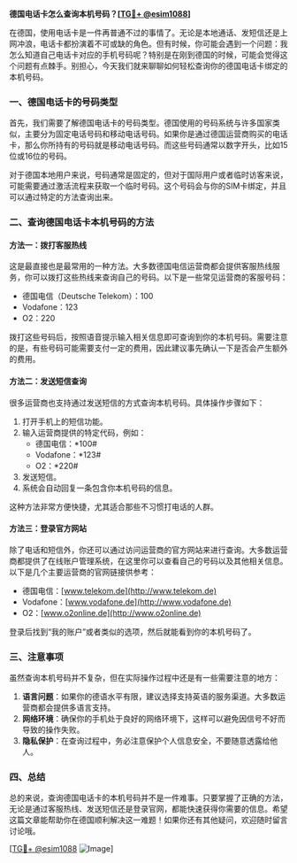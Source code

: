 **德国电话卡怎么查询本机号码？[[TG💪+ @esim1088](https://t.me/s/esim1088)]**

在德国，使用电话卡是一件再普通不过的事情了。无论是本地通话、发短信还是上网冲浪，电话卡都扮演着不可或缺的角色。但有时候，你可能会遇到一个问题：我怎么知道自己电话卡对应的手机号码呢？特别是在刚到德国的时候，可能会觉得这个问题有点棘手。别担心，今天我们就来聊聊如何轻松查询你的德国电话卡绑定的本机号码。

### 一、德国电话卡的号码类型

首先，我们需要了解德国电话卡的号码类型。德国使用的号码系统与许多国家类似，主要分为固定电话号码和移动电话号码。如果你是通过德国运营商购买的电话卡，那么你所持有的号码就是移动电话号码。而这些号码通常以数字开头，比如15位或16位的号码。

对于德国本地用户来说，号码通常是固定的，但对于国际用户或者临时访客来说，可能需要通过激活流程来获取一个临时号码。这个号码会与你的SIM卡绑定，并且可以通过特定的方法查询出来。

### 二、查询德国电话卡本机号码的方法

#### 方法一：拨打客服热线

这是最直接也是最常用的一种方法。大多数德国电信运营商都会提供客服热线服务，你可以拨打这些热线来查询自己的号码。以下是一些常见运营商的客服号码：

- 德国电信（Deutsche Telekom）：100
- Vodafone：123
- O2：220

拨打这些号码后，按照语音提示输入相关信息即可查询到你的本机号码。需要注意的是，有些号码可能需要支付一定的费用，因此建议事先确认一下是否会产生额外的费用。

#### 方法二：发送短信查询

很多运营商也支持通过发送短信的方式查询本机号码。具体操作步骤如下：

1. 打开手机上的短信功能。
2. 输入运营商提供的特定代码，例如：
   - 德国电信：*100#
   - Vodafone：*123#
   - O2：*220#
3. 发送短信。
4. 系统会自动回复一条包含你本机号码的信息。

这种方法非常方便快捷，尤其适合那些不习惯打电话的人群。

#### 方法三：登录官方网站

除了电话和短信外，你还可以通过访问运营商的官方网站来进行查询。大多数运营商都提供了在线账户管理系统，在这里你可以查看自己的号码以及其他相关信息。以下是几个主要运营商的官网链接供参考：

- 德国电信：[www.telekom.de](http://www.telekom.de)
- Vodafone：[www.vodafone.de](http://www.vodafone.de)
- O2：[www.o2online.de](http://www.o2online.de)

登录后找到“我的账户”或者类似的选项，然后就能看到你的本机号码了。

### 三、注意事项

虽然查询本机号码并不复杂，但在实际操作过程中还是有一些需要注意的地方：

1. **语言问题**：如果你的德语水平有限，建议选择支持英语的服务渠道。大多数运营商都会提供多语言支持。
2. **网络环境**：确保你的手机处于良好的网络环境下，这样可以避免因信号不好而导致的操作失败。
3. **隐私保护**：在查询过程中，务必注意保护个人信息安全，不要随意透露给他人。

### 四、总结

总的来说，查询德国电话卡的本机号码并不是一件难事。只要掌握了正确的方法，无论是通过客服热线、发送短信还是登录官网，都能快速获得你需要的信息。希望这篇文章能帮助你在德国顺利解决这一难题！如果你还有其他疑问，欢迎随时留言讨论哦。

[[TG💪+ @esim1088](https://t.me/s/esim1088) ![Image](https://i.postimg.cc/4NQfJmqS/Snipaste-2025-05-13-00-14-12.png)]